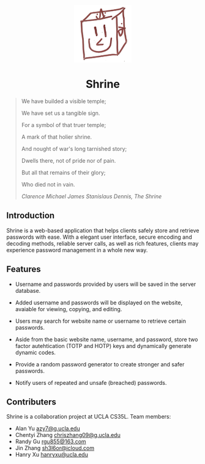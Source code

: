 
<img src="./src/Assets/logo.png" style="margin: 0 auto; display: block;" width="150" height="150" /> 
<h1 style="text-align: center" >Shrine</h1>

>We have builded a visible temple; 
>
>We have set us a tangible sign.
>
>For a symbol of that truer temple;
>
>A mark of that holier shrine.
>
>And nought of war's long tarnished story;
>
>Dwells there, not of pride nor of pain.
>
>But all that remains of their glory;
>
>Who died not in vain.
>
>*Clarence Michael James Stanislaus Dennis, The Shrine*

## Introduction

Shrine is a web-based application that helps clients safely store and retrieve passwords with ease. With a elegant user interface, secure encoding and decoding methods, reliable server calls, as well as rich features, clients may experience password management in a whole new way.

## Features

- Username and passwords provided by users will be saved in the server database.

- Added username and passwords will be displayed on the website, avaiable for viewing, copying, and editing.

- Users may search for website name or username to retrieve certain passwords.

- Aside from the basic website name, username, and password, store two factor autehtication (TOTP and HOTP) keys and dynamically generate dynamic codes.

- Provide a random password generator to create stronger and safer passwords.

- Notify users of repeated and unsafe (breached) passwords.
## Contributers

Shrine is a collaboration project at UCLA CS35L. Team members:
- Alan Yu [azy7@g.ucla.edu](mailto:azy7@g.ucla.edu)
- Chentyi Zhang [chriszhang09@g.ucla.edu](mailto:chriszhang09@g.ucla.edu)
- Randy Gu [rgu855@163.com](mailto:rgu855@163.com)
- Jin Zhang [sh3l6or@icloud.com](mailto:sh3l6or@icloud.com)
- Hanry Xu [hanryxu@ucla.edu](mailto:hanryxu@ucla.edu)
